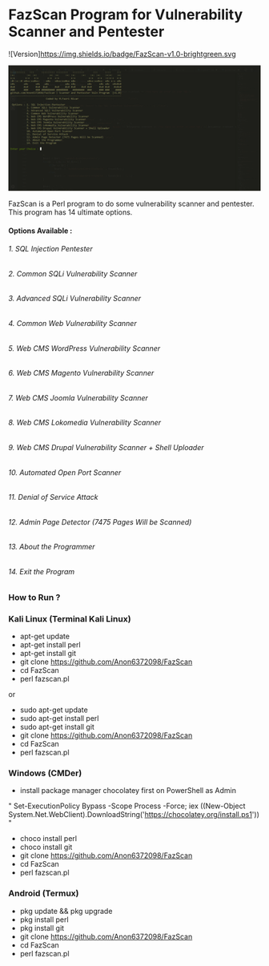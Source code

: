 # FazScan Program for Vulnerability Scanner and Pentester
![Version]https://img.shields.io/badge/FazScan-v1.0-brightgreen.svg 

![FazScan](https://github.com/Anon6372098/FazScan/blob/master/img/fazscan.png)

FazScan is a Perl program to do some vulnerability scanner and pentester. This program has 14 ultimate options.

#### Options Available :

###### 1. SQL Injection Pentester
###### 2. Common SQLi Vulnerability Scanner
###### 3. Advanced SQLi Vulnerability Scanner
###### 4. Common Web Vulnerability Scanner
###### 5. Web CMS WordPress Vulnerability Scanner
###### 6. Web CMS Magento Vulnerability Scanner
###### 7. Web CMS Joomla Vulnerability Scanner
###### 8. Web CMS Lokomedia Vulnerability Scanner
###### 9. Web CMS Drupal Vulnerability Scanner + Shell Uploader
###### 10. Automated Open Port Scanner
###### 11. Denial of Service Attack
###### 12. Admin Page Detector (7475 Pages Will be Scanned)
###### 13. About the Programmer
###### 14. Exit the Program

### How to Run ?

### Kali Linux (Terminal Kali Linux)

- apt-get update
- apt-get install perl
- apt-get install git
- git clone https://github.com/Anon6372098/FazScan
- cd FazScan
- perl fazscan.pl

or

- sudo apt-get update
- sudo apt-get install perl
- sudo apt-get install git
- git clone https://github.com/Anon6372098/FazScan
- cd FazScan
- perl fazscan.pl

### Windows (CMDer)

- install package manager chocolatey first on PowerShell as Admin 

" Set-ExecutionPolicy Bypass -Scope Process -Force; iex ((New-Object System.Net.WebClient).DownloadString('https://chocolatey.org/install.ps1')) "

- choco install perl
- choco install git
- git clone https://github.com/Anon6372098/FazScan
- cd FazScan
- perl fazscan.pl

### Android (Termux)

- pkg update && pkg upgrade
- pkg install perl
- pkg install git
- git clone https://github.com/Anon6372098/FazScan
- cd FazScan
- perl fazscan.pl
